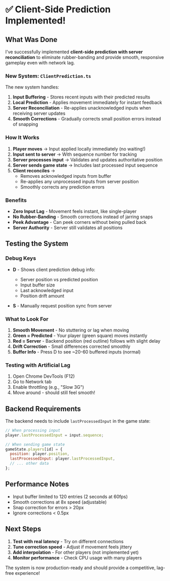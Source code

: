 # ✅ Client-Side Prediction Implemented!

## What Was Done

I've successfully implemented **client-side prediction with server reconciliation** to eliminate rubber-banding and provide smooth, responsive gameplay even with network lag.

### New System: `ClientPrediction.ts`

The new system handles:
1. **Input Buffering** - Stores recent inputs with their predicted results
2. **Local Prediction** - Applies movement immediately for instant feedback
3. **Server Reconciliation** - Re-applies unacknowledged inputs when receiving server updates
4. **Smooth Corrections** - Gradually corrects small position errors instead of snapping

### How It Works

1. **Player moves** → Input applied locally immediately (no waiting!)
2. **Input sent to server** → With sequence number for tracking
3. **Server processes input** → Validates and updates authoritative position
4. **Server sends game state** → Includes last processed input sequence
5. **Client reconciles** → 
   - Removes acknowledged inputs from buffer
   - Re-applies any unprocessed inputs from server position
   - Smoothly corrects any prediction errors

### Benefits

- **Zero Input Lag** - Movement feels instant, like single-player
- **No Rubber-Banding** - Smooth corrections instead of jarring snaps
- **Peek Advantage** - Can peek corners without being pulled back
- **Server Authority** - Server still validates all positions

## Testing the System

### Debug Keys

- **D** - Shows client prediction debug info:
  - Server position vs predicted position
  - Input buffer size
  - Last acknowledged input
  - Position drift amount

- **S** - Manually request position sync from server

### What to Look For

1. **Smooth Movement** - No stuttering or lag when moving
2. **Green = Predicted** - Your player (green square) moves instantly
3. **Red = Server** - Backend position (red outline) follows with slight delay
4. **Drift Correction** - Small differences corrected smoothly
5. **Buffer Info** - Press D to see ~20-60 buffered inputs (normal)

### Testing with Artificial Lag

1. Open Chrome DevTools (F12)
2. Go to Network tab
3. Enable throttling (e.g., "Slow 3G")
4. Move around - should still feel smooth!

## Backend Requirements

The backend needs to include `lastProcessedInput` in the game state:

```javascript
// When processing input
player.lastProcessedInput = input.sequence;

// When sending game state
gameState.players[id] = {
  position: player.position,
  lastProcessedInput: player.lastProcessedInput,
  // ... other data
};
```

## Performance Notes

- Input buffer limited to 120 entries (2 seconds at 60fps)
- Smooth corrections at 8x speed (adjustable)
- Snap correction for errors > 20px
- Ignore corrections < 0.5px

## Next Steps

1. **Test with real latency** - Try on different connections
2. **Tune correction speed** - Adjust if movement feels jittery
3. **Add interpolation** - For other players (not implemented yet)
4. **Monitor performance** - Check CPU usage with many players

The system is now production-ready and should provide a competitive, lag-free experience! 